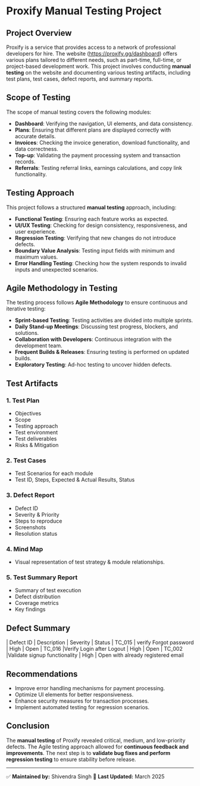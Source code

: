 # Proxify Manual Testing Project

## Project Overview
Proxify is a service that provides access to a network of professional developers for hire. The website (https://proxify.gg/dashboard) offers various plans tailored to different needs, such as part-time, full-time, or project-based development work. This project involves conducting **manual testing** on the website and documenting various testing artifacts, including test plans, test cases, defect reports, and summary reports.

## Scope of Testing
The scope of manual testing covers the following modules:
- **Dashboard**: Verifying the navigation, UI elements, and data consistency.
- **Plans**: Ensuring that different plans are displayed correctly with accurate details.
- **Invoices**: Checking the invoice generation, download functionality, and data correctness.
- **Top-up**: Validating the payment processing system and transaction records.
- **Referrals**: Testing referral links, earnings calculations, and copy link functionality.

## Testing Approach
This project follows a structured **manual testing** approach, including:
- **Functional Testing**: Ensuring each feature works as expected.
- **UI/UX Testing**: Checking for design consistency, responsiveness, and user experience.
- **Regression Testing**: Verifying that new changes do not introduce defects.
- **Boundary Value Analysis**: Testing input fields with minimum and maximum values.
- **Error Handling Testing**: Checking how the system responds to invalid inputs and unexpected scenarios.

## Agile Methodology in Testing
The testing process follows **Agile Methodology** to ensure continuous and iterative testing:
- **Sprint-based Testing**: Testing activities are divided into multiple sprints.
- **Daily Stand-up Meetings**: Discussing test progress, blockers, and solutions.
- **Collaboration with Developers**: Continuous integration with the development team.
- **Frequent Builds & Releases**: Ensuring testing is performed on updated builds.
- **Exploratory Testing**: Ad-hoc testing to uncover hidden defects.

## Test Artifacts
### 1. Test Plan
- Objectives
- Scope
- Testing approach
- Test environment
- Test deliverables
- Risks & Mitigation

### 2. Test Cases
- Test Scenarios for each module
- Test ID, Steps, Expected & Actual Results, Status

### 3. Defect Report
- Defect ID
- Severity & Priority
- Steps to reproduce
- Screenshots
- Resolution status

### 4. Mind Map
- Visual representation of test strategy & module relationships.

### 5. Test Summary Report
- Summary of test execution
- Defect distribution
- Coverage metrics
- Key findings

## Defect Summary
| Defect ID |	Description	                 | Severity |	Status
| TC_015	  | verify Forgot password	     |     High |	 Open
| TC_016	  |Verify Login after Logout     |  	 High |  Open
| TC_002	  |Validate signup functionality |     High |  Open
             with already registered email	              


## Recommendations
- Improve error handling mechanisms for payment processing.
- Optimize UI elements for better responsiveness.
- Enhance security measures for transaction processes.
- Implement automated testing for regression scenarios.

## Conclusion
The **manual testing** of Proxify revealed critical, medium, and low-priority defects. The Agile testing approach allowed for **continuous feedback and improvements**. The next step is to **validate bug fixes and perform regression testing** to ensure stability before release.

---
✅ **Maintained by:** Shivendra Singh
📅 **Last Updated:** March 2025

